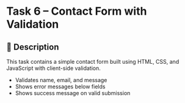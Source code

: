 # Task 6 – Contact Form with Validation

## 📄 Description
This task contains a simple contact form built using HTML, CSS, and JavaScript with client-side validation.

- Validates name, email, and message
- Shows error messages below fields
- Shows success message on valid submission
